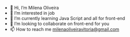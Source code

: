 - 👋 Hi, I’m Milena Oliveira
- 👀 I’m interested in job
- 🌱 I’m currently learning Java Script and all for front-end
- 💞️ I’m looking to collaborate on front-end for you
- 📫 How to reach me milenaoliveiravitoria@gmail.com 

<!---
milenavdo2/milenavdo2 is a ✨ special ✨ repository because its `README.md` (this file) appears on your GitHub profile.
You can click the Preview link to take a look at your changes.
--->
